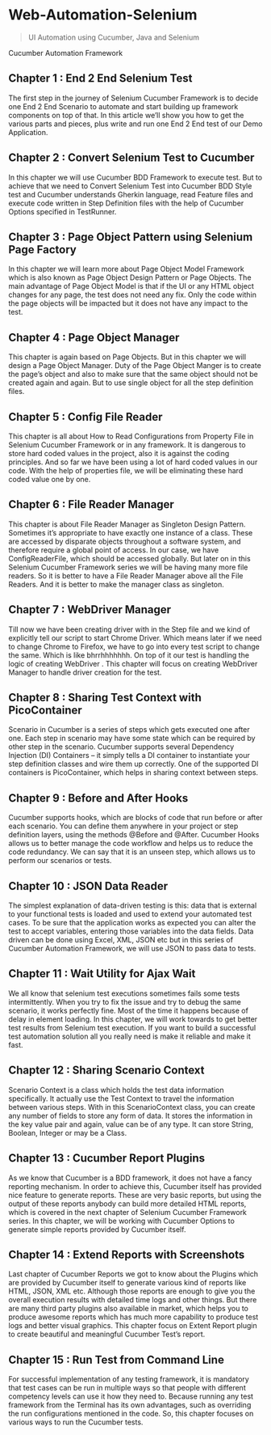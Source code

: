 # Web-Automation-Selenium
> UI Automation using Cucumber, Java and Selenium

Cucumber Automation Framework
 

## Chapter 1 : End 2 End Selenium Test
The first step in the journey of Selenium Cucumber Framework is to decide one End 2 End Scenario to automate and start building up framework components on top of that. In this article we’ll show you how to get the various parts and pieces, plus write and run one End 2 End test of our Demo Application.

 

## Chapter 2 : Convert Selenium Test to Cucumber
In this chapter we will use Cucumber BDD Framework to execute test. But to achieve that we need to Convert Selenium Test into Cucumber BDD Style test and Cucumber understands Gherkin language, read Feature files and execute code written in Step Definition files with the help of Cucumber Options specified in TestRunner.

 

## Chapter 3 : Page Object Pattern using Selenium Page Factory
In this chapter we will learn more about Page Object Model Framework which is also known as Page Object Design Pattern or Page Objects. The main advantage of Page Object Model is that if the UI or any HTML object changes for any page, the test does not need any fix. Only the code within the page objects will be impacted but it does not have any impact to the test. 

 

## Chapter 4 : Page Object Manager
This chapter is again based on Page Objects. But in this chapter we will design a Page Object Manager. Duty of the Page Object Manger is to create the page’s object and also to make sure that the same object should not be created again and again. But to use single object for all the step definition files.

 

## Chapter 5 : Config File Reader
This chapter is all about How to Read Configurations from Property File in Selenium Cucumber Framework or in any framework. It is dangerous to store hard coded values in the project, also it is against the coding principles. And so far we have been using a lot of hard coded values in our code. With the help of properties file, we will be eliminating these hard coded value one by one.

 

## Chapter 6 : File Reader Manager
This chapter is about File Reader Manager as Singleton Design Pattern. Sometimes it’s appropriate to have exactly one instance of a class. These are accessed by disparate objects throughout a software system, and therefore require a global point of access. In our case, we have ConfigReaderFile, which should be accessed globally. But later on in this Selenium Cucumber Framework series we will be having many more file readers. So it is better to have a File Reader Manager above all the File Readers. And it is better to make the manager class as singleton. 

 

## Chapter 7 : WebDriver Manager
Till now we have been creating driver with in the Step file and we kind of explicitly tell our script to start Chrome Driver. Which means later if we need to change Chrome to Firefox, we have to go into every test script to change the same. Which is like bhrrhhhhhhh. On top of it our test is handling the logic of creating WebDriver . This chapter will focus on creating WebDriver Manager to handle driver creation for the test.

 

## Chapter 8 : Sharing Test Context with PicoContainer
Scenario in Cucumber is a series of steps which gets executed one after one. Each step in scenario may have some state which can be required by other step in the scenario. Cucumber supports several Dependency Injection (DI) Containers – it simply tells a DI container to instantiate your step definition classes and wire them up correctly. One of the supported DI containers is PicoContainer, which helps in sharing context between steps.

 

## Chapter 9 : Before and After Hooks
Cucumber supports hooks, which are blocks of code that run before or after each scenario. You can define them anywhere in your project or step definition layers, using the methods @Before and @After. Cucumber Hooks allows us to better manage the code workflow and helps us to reduce the code redundancy. We can say that it is an unseen step, which allows us to perform our scenarios or tests.

 

## Chapter 10 : JSON Data Reader
The simplest explanation of data-driven testing is this: data that is external to your functional tests is loaded and used to extend your automated test cases. To be sure that the application works as expected you can alter the test to accept variables, entering those variables into the data fields. Data driven can be done using Excel, XML, JSON etc but in this series of Cucumber Automation Framework, we will use JSON to pass data to tests.

 

## Chapter 11 : Wait Utility for Ajax Wait
We all know that selenium test executions sometimes fails some tests intermittently. When you try to fix the issue and try to debug the same scenario, it works perfectly fine. Most of the time it happens because of delay in element loading. In this chapter, we will work towards to get better test results from Selenium test execution. If you want to build a successful test automation solution all you really need is make it reliable and make it fast.

 

## Chapter 12 : Sharing Scenario Context
Scenario Context is a class which holds the test data information specifically. It actually use the Test Context to travel the information between various steps. With in this ScenarioContext class, you can create any number of fields to store any form of data. It stores the information in the key value pair and again, value can be of any type. It can store String, Boolean, Integer or may be a Class.

 

## Chapter 13 : Cucumber Report Plugins 
As we know that Cucumber is a BDD framework, it does not have a fancy reporting mechanism. In order to achieve this, Cucumber itself has provided nice feature to generate reports. These are very basic reports, but using the output of these reports anybody can build more detailed HTML reports, which is covered in the next chapter of Selenium Cucumber Framework series. In this chapter, we will be working with Cucumber Options to generate simple reports provided by Cucumber itself.

 

## Chapter 14 : Extend Reports with Screenshots
Last chapter of Cucumber Reports  we got to know about the Plugins which are provided by Cucumber itself to generate various kind of reports like HTML, JSON, XML etc. Although those reports are enough to give you the overall execution results with detailed time logs and other things. But there are many third party plugins also available in market, which helps you to produce awesome reports which has much more capability to produce test logs and better visual graphics. This chapter focus on Extent Report plugin to create beautiful and meaningful Cucumber Test’s report.

 

## Chapter 15 : Run Test from Command Line
For successful implementation of any testing framework, it is mandatory that test cases can be run in multiple ways so that people with different competency levels can use it how they need to. Because running any test framework from the Terminal has its own advantages, such as overriding the run configurations mentioned in the code. So, this chapter focuses on various ways to run the Cucumber tests.

